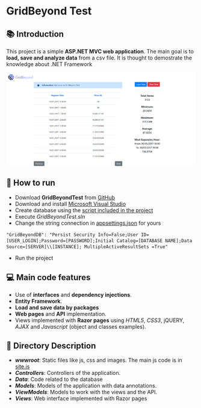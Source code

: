 # GridBeyond Test

## :books: Introduction
This project is a simple **ASP.NET MVC web application**. The main goal is to **load, save and analyze data** from a csv file. It is thought to demostrate the knowledge about .NET Framework

![GridBeyond Test Screenshot](https://github.com/gonzalezbodon/GridBeyondTest/blob/master/screenshot.PNG?raw=true)


## :rocket: How to run

* Download **GridBeyondTest** from [GitHub](https://github.com/gonzalezbodon/GridBeyondTest)
* Download and install [Microsoft Visual Studio](https://docs.microsoft.com/en-us/visualstudio/install/install-visual-studio)
* Create database using the [script included in the project](https://github.com/gonzalezbodon/GridBeyondTest/blob/master/GridBeyondTest/Data/DatabaseCreation.sql)
* Execute  *GridBeyondTest.sln*
* Change the string connection in [appsettings.json](https://github.com/gonzalezbodon/GridBeyondTest/blob/master/GridBeyondTest/appsettings.json) for yours

```
"GridBeyondDB": "Persist Security Info=False;User ID=[USER_LOGIN];Password=[PASSWORD];Initial Catalog=[DATABASE NAME];Data Source=[SERVER]\\[INSTANCE]; MultipleActiveResultSets =True"
```

* Run the project

## :computer: Main code features

* Use of **interfaces** and **dependency injections**.
* **Entity Framework**.
* **Load and save data by packages**
* **Web pages** and **API** implementation.
* Views implemented with **Razor pages** using *HTML5*, *CSS3*, jQUERY, *AJAX* and *Javascript* (object and classes examples).


## :file_folder: Directory Description

* ***wwwroot***: Static files like js, css and images. The main js code is in [site.js](https://github.com/gonzalezbodon/GridBeyondTest/blob/master/GridBeyondTest/wwwroot/js/site.js)
* ***Controllers***: Controllers of the application.
* ***Data***: Code related to the database
* ***Models***: Models of the application with data annotations.
* ***ViewModels***: Models to work with the views and the API.
* ***Views***: Web interface implemented with Razor pages
